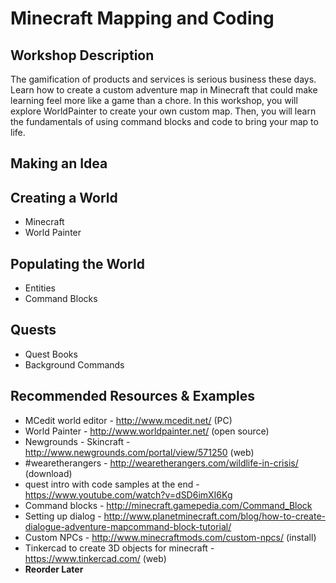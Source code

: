 # Minecraft Mapping and Coding

## Workshop Description
The gamification of products and services is serious business these days. Learn how to create a custom adventure map in Minecraft that could make learning feel more like a game than a chore. In this workshop, you will explore WorldPainter to create your own custom map. Then, you will learn the fundamentals of using command blocks and code to bring your map to life.

## Making an Idea

## Creating a World
- Minecraft
- World Painter

## Populating the World
- Entities
- Command Blocks

## Quests
- Quest Books
- Background Commands

## Recommended Resources & Examples
- MCedit world editor - http://www.mcedit.net/ (PC)
- World Painter - http://www.worldpainter.net/ (open source)
- Newgrounds - Skincraft - http://www.newgrounds.com/portal/view/571250 (web)
- #wearetherangers - http://wearetherangers.com/wildlife-in-crisis/ (download)
- quest intro with code samples at the end - https://www.youtube.com/watch?v=dSD6imXI6Kg
- Command blocks  - http://minecraft.gamepedia.com/Command_Block
- Setting up dialog - http://www.planetminecraft.com/blog/how-to-create-dialogue-adventure-mapcommand-block-tutorial/
- Custom NPCs - http://www.minecraftmods.com/custom-npcs/ (install)
- Tinkercad to create 3D objects for minecraft - https://www.tinkercad.com/ (web)
- <b>Reorder Later

